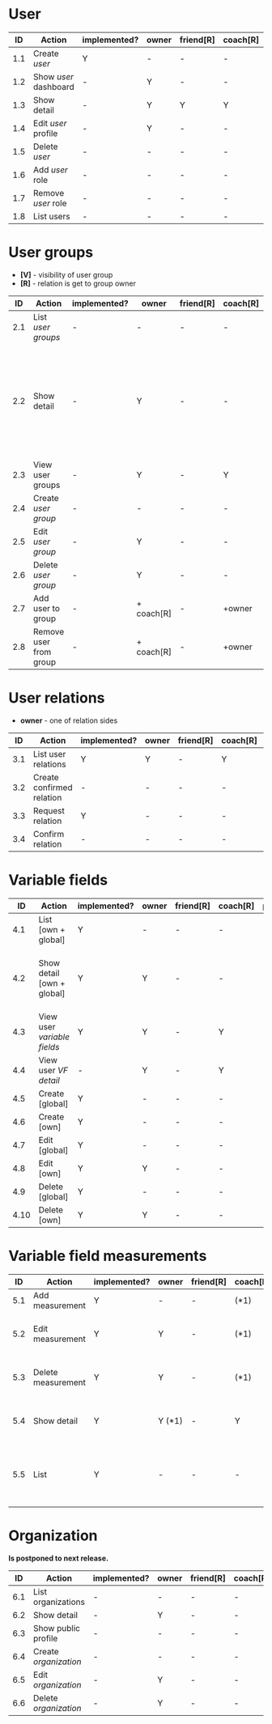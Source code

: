 # User

| ID    | Action                        | implemented?  | owner     | friend[R] | coach[R]  | player[R] | watcher[R]    | :guest    | :player   | :coach    | :admin    | note  |
| ----- | ----------------------------- | ------------- | --------- | --------- | --------- | --------- |-------------- | --------- | --------- | --------- | --------- | ----- |
| 1.1   | Create _user_                 | Y             | -         | -         | -         | -         | -             | -         | -         | -         | Y         |
| 1.2   | Show _user_ dashboard         | -             | Y         | -         | -         | -         | -             | -         | -         | -         | -         |
| 1.3   | Show detail                   | -             | Y         | Y         | Y         | Y         | Y             | -         | -         | -         | Y         |
| 1.4   | Edit _user_ profile           | -             | Y         | -         | -         | -         | -             | -         | -         | -         | Y         |
| 1.5   | Delete _user_                 | -             | -         | -         | -         | -         | -             | -         | -         | -         | -         |
| 1.6   | Add _user_ role               | -             | -         | -         | -         | -         | -             | -         | -         | -         | Y         |
| 1.7   | Remove _user_ role            | -             | -         | -         | -         | -         | -             | -         | -         | -         | Y         |
| 1.8   | List users                    | -             | -         | -         | -         | -         | -             | -         | Y         | Y         | Y         |

# User groups

- **[V]**   - visibility of user group
- **[R]**   - relation is get to group owner

| ID    | Action                        | implemented?  | owner     | friend[R] | coach[R]  | player[R] | watcher[R]    | :guest    | :player   | :coach    | :admin    | note  |
| ----- | ----------------------------- | ------------- | --------- | --------- | --------- | --------- |-------------- | --------- | --------- | --------- | --------- | ----- |
| 2.1   | List _user groups_            | -             | -         | -         | -         | -         | -             | -         | -         | Y         | Y         |
| 2.2   | Show detail                   | -             | Y         | -         | -         | (1*)      | -             | [V]=public| (*1)      | (*2)      | Y         | *1 - [V] != owner, *2 - [V] != owner && has coach relation to member
| 2.3   | View user groups              | -             | Y         | -         | Y         | -         | Y             | -         | -         | Y (*)     | Y         | [V] != owner || members
| 2.4   | Create _user group_           | -             | -         | -         | -         | -         | -             | -         | -         | Y         | Y         |
| 2.5   | Edit _user group_             | -             | Y         | -         | -         | -         | -             | -         | -         | -         | Y         |
| 2.6   | Delete _user group_           | -             | Y         | -         | -         | -         | -             | -         | -         | -         | Y         |
| 2.7   | Add user to group             | -             | + coach[R]| -         | +owner    | -         | -             | -         | -         | -         | Y         |
| 2.8   | Remove user from group        | -             | + coach[R]| -         | +owner    | -         | -             | -         | -         | -         | Y         |

# User relations

- **owner**     - one of relation sides

| ID    | Action                        | implemented?  | owner     | friend[R] | coach[R]  | player[R] | watcher[R]    | :guest    | :player   | :coach    | :admin    | note  |
| ----- | ----------------------------- | ------------- | --------- | --------- | --------- | --------- |-------------- | --------- | --------- | --------- | --------- | ----- |
| 3.1   | List user relations           | Y             | Y         | -         | Y         | -         | Y             | -         | -         | -         | Y         |
| 3.2   | Create confirmed relation     | -             | -         | -         | -         | -         | -             | -         | -         | -         | Y         |
| 3.3   | Request relation              | Y             | -         | -         | -         | -         | -             | -         | Y         | Y         | Y         |
| 3.4   | Confirm relation              | -             | -         | -         | -         | -         | -             | -         | Y         | Y         | Y         |


# Variable fields


| ID    | Action                        | implemented?  | owner     | friend[R] | coach[R]  | player[R] | watcher[R]    | :guest    | :player   | :coach    | :admin    | note  |
| ----- | ----------------------------- | ------------- | --------- | --------- | --------- | --------- |-------------- | --------- | --------- | --------- | --------- | ----- |
| 4.1   | List [own + global]           | Y             | -         | -         | -         | -         | -             | -         | Y         | Y         | Y         |
| 4.2   | Show detail [own + global]    | Y             | Y         | -         | -         | -         | -             | -         | -         | -         | Y         | Not for :player because sensitible information are present
| 4.3   | View user _variable fields_   | Y             | Y         | -         | Y         | -         | Y             | -         | -         | -         | Y         |
| 4.4   | View user _VF detail_         | -             | Y         | -         | Y         | -         | Y             | -         | -         | -         | Y         |
| 4.5   | Create [global]               | Y             | -         | -         | -         | -         | -             | -         | -         | -         | Y         |
| 4.6   | Create [own]                  | Y             | -         | -         | -         | -         | -             | -         | Y         | Y         | Y         |
| 4.7   | Edit [global]                 | Y             | -         | -         | -         | -         | -             | -         | -         | -         | Y         |
| 4.8   | Edit [own]                    | Y             | Y         | -         | -         | -         | -             | -         | -         | -         | Y         |
| 4.9   | Delete [global]               | Y             | -         | -         | -         | -         | -             | -         | -         | -         | Y         |
| 4.10  | Delete [own]                  | Y             | Y         | -         | -         | -         | -             | -         | -         | -         | Y         |

# Variable field measurements

| ID    | Action                        | implemented?  | owner     | friend[R] | coach[R]  | player[R] | watcher[R]    | :guest    | :player   | :coach    | :admin    | note  |
| ----- | ----------------------------- | ------------- | --------- | --------- | --------- | --------- |-------------- | --------- | --------- | --------- | --------- | ----- |
| 5.1   | Add measurement               | Y             | -         | -         | (*1)      | -         | -             | -         | (2*)      | -         | Y         | *1,2 - only if VF global || owned by user
| 5.2   | Edit measurement              | Y             | Y         | -         | (*1)      | -         | -             | -         | -         | -         | Y         | *1 - only if measured_by == current_user
| 5.3   | Delete measurement            | Y             | Y         | -         | (*1)      | -         | -             | -         | -         | -         | Y         | *1 - only if measured_by == current_user
| 5.4   | Show detail                   | Y             | Y (*1)    | -         | Y         | -         | -             | -         | -         | -         | Y         | *1 - owner = measured_by, (measured_for - discuss??)
| 5.5   | List                          | Y             | -         | -         | -         | -         | -             | -         | Y (*1)    | Y (2*)    | Y         | *1 - can see only own, *2 - can only see own and measurements of his :players
# Organization

**Is postponed to next release.**

| ID    | Action                        | implemented?  | owner     | friend[R] | coach[R]  | player[R] | watcher[R]    | :guest    | :player   | :coach    | :admin    | note  |
| ----- | ----------------------------- | ------------- | --------- | --------- | --------- | --------- |-------------- | --------- | --------- | --------- | --------- | ----- |
| 6.1   | List organizations            | -             | -         | -         | -         | -         | -             | -         | -         | -         | Y         |
| 6.2   | Show detail                   | -             | Y         | -         | -         | -         | -             | -         | Y         | Y         | Y         |
| 6.3   | Show public profile           | -             | -         | -         | -         | -         | -             | Y         | Y         | Y         | Y         |
| 6.4   | Create _organization_         | -             | -         | -         | -         | -         | -             | -         | -         | -         | Y         |
| 6.5   | Edit _organization_           | -             | Y         | -         | -         | -         | -             | -         | -         | -         | -         |
| 6.6   | Delete _organization_         | -             | Y         | -         | -         | -         | -             | -         | -         | -         | -         |